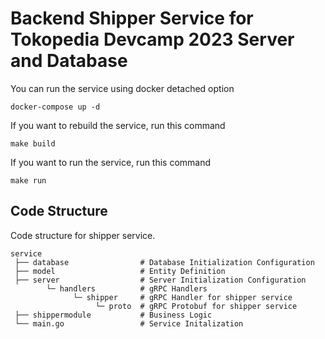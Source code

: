 # Backend Shipper Service for Tokopedia Devcamp 2023 Server and Database

You can run the service using docker detached option

```shell
docker-compose up -d
```

If you want to rebuild the service, run this command

```shell
make build
```

If you want to run the service, run this command

```shell
make run
```

## Code Structure

Code structure for shipper service.

```
service
 ├── database                # Database Initialization Configuration
 ├── model                   # Entity Definition
 ├── server                  # Server Initialization Configuration
        └─ handlers          # gRPC Handlers
              └─ shipper     # gRPC Handler for shipper service
                   └─ proto  # gRPC Protobuf for shipper service
 ├── shippermodule           # Business Logic
 └── main.go                 # Service Initalization
```
